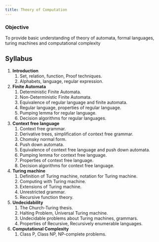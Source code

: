```yaml
---
title: Theory of Computation
---
```


### Objective
To provide basic understanding of theory of automata, formal languages, turing machines and computational complexity

## Syllabus
1. **Introduction**
	1. Set, relation, function, Proof techniques.
	2. Alphabets, language, regular expression.
2. **Finite Automata**
	1. Deterministic Finite Automata.
	2. Non-Deterministic Finite Automata.
	3. Equivalence of regular language and finite automata.
	4. Regular language, properties of regular language.
	5. Pumping lemma for regular language.
	6. Decision algorithms for regular languages.
3. **Context free language**
	1. Context free grammar.
	2. Derivative trees, simplification of context free grammar.
	3. Chomsky normal form.
	4. Push down automata.
	5. Equivalence of context free language and push down automata.
	6. Pumping lemma for context free language.
	7. Properties of context free language.
	8. Decision algorithms for context free language.
4. **Turing machine**
	1. Definition of Turing machine, notation for Turing machine.
	2. Computing with Turing machine.
	3. Extensions of Turing machine.
	4. Unrestricted grammar.
	5. Recursive function theory.
5. **Undecidability**
	1. The Church-Turing thesis.
	2. Halting Problem, Universal Turing machine.
	3. Undecidable problems about Turing machines, grammars.
	4. Properties of Recursive, Recursively enumerable languages.
6. **Computational Complexity**
	1. Class P, Class NP, NP-complete problems.